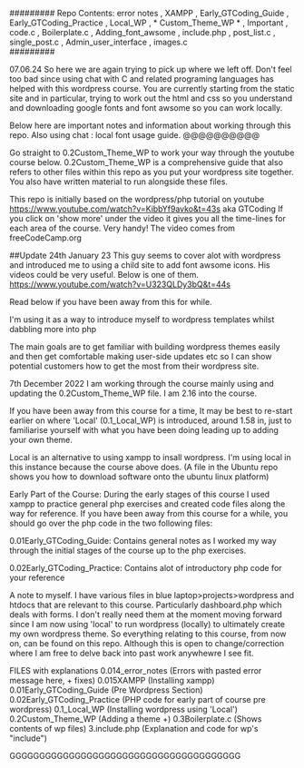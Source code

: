 #########
Repo Contents: 
error notes  ,  XAMPP  ,  Early_GTCoding_Guide  ,  Early_GTCoding_Practice  ,  Local_WP  ,  * Custom_Theme_WP *  ,  Important  ,  code.c   ,  Boilerplate.c  ,  Adding_font_awsome  ,  include.php  ,  post_list.c  ,  single_post.c  ,  Admin_user_interface  ,  images.c  
#########

07.06.24
So here we are again trying to pick up where we left off. Don't feel too bad since using chat with C and related programing languages has helped with this wordpress course.
You are currently starting from the static site and in particular, trying to work out the html and css so you understand and downloading google fonts and font awsome so you can work locally. 

Below here are important notes and information about working through this repo.  Also using chat : local font usage guide.
@@@@@@@@@@


Go straight to 0.2Custom_Theme_WP to work your way through the youtube course below. 0.2Custom_Theme_WP is a comprehensive guide that also refers to other files within this repo as you put your wordpress site together. You also have written material to run alongside these files.

This repo is initially based on the wordpress/php tutorial on youtube https://www.youtube.com/watch?v=KibbYf9avko&t=43s  aka GTCoding
If you click on 'show more' under the video it gives you all the time-lines for each area of the course. Very handy!
The video comes from freeCodeCamp.org

##Update 24th January 23
This guy seems to cover alot with wordpress and introduced me to using a child site to add font awsome icons.
His videos could be very useful. Below is one of them.
https://www.youtube.com/watch?v=U323QLDy3bQ&t=44s

Read below if you have been away from this for while.

I'm using it as a way to introduce myself to wordpress templates whilst dabbling more into php

The main goals are to get familiar with building wordpress themes easily and then get comfortable making user-side updates etc so I can show potential customers how to get the most from their wordpress site. 

7th December 2022
I am working through the course mainly using and updating the 0.2Custom_Theme_WP  file.
I am 2.16 into the course.

If you have been away from this course for a time, It may be best to re-start earlier on where 'Local' (0.1_Local_WP) is introduced, around 1.58 in, just to familiarise yourself with what you have been doing leading up to adding your own theme. 

Local is an alternative to using xampp to insall wordpress. I'm using local in this instance because the course above does. (A file in the Ubuntu repo shows you how to download software onto the ubuntu linux platform)

Early Part of the Course:
During the early stages of this course I used xampp to practice general php exercises and created code files along the way for reference. If you have been away from this course for a while, you should go over the php code in the two following files:

0.01Early_GTCoding_Guide: Contains general notes as I worked my way through the initial stages of the course up to the php exercises.

0.02Early_GTCoding_Practice:  Contains alot of introductory php code for your reference

A note to myself. 
I have various files in blue laptop>projects>wordpress   and   htdocs  that are relevant to this course. Particularly dashboard.php which deals with forms.
I don't really need them at the moment moving forward since I am now using 'local' to run wordpress (locally) to ultimately create my own wordpress theme. So everything relating to this course, from now on, can be found on this repo. Although this is open to change/correction where I am free to delve back into past work anywhewre I see fit. 




FILES with explanations
0.014_error_notes (Errors with pasted error message here, + fixes)
0.015XAMPP  (Installing xampp)
0.01Early_GTCoding_Guide (Pre Wordpress Section)
0.02Early_GTCoding_Practice (PHP code for early part of course pre wordpress)
0.1_Local_WP (Installing wordpress using 'Local') 
0.2Custom_Theme_WP  (Adding a theme +) 
0.3Boilerplate.c (Shows contents of wp files)
3.include.php (Explanation and code for wp's "include")


GGGGGGGGGGGGGGGGGGGGGGGGGGGGGGGGGGGGGGG
